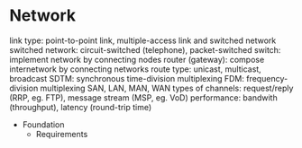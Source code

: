 Network
====
link type: point-to-point link, multiple-access link and switched network
switched network: circuit-switched (telephone), packet-switched
switch: implement network by connecting nodes
router (gateway): compose internetwork by connecting networks
route type: unicast, multicast, broadcast
SDTM: synchronous time-division multiplexing
FDM: frequency-division multiplexing
SAN, LAN, MAN, WAN
types of channels: request/reply (RRP, eg. FTP), message stream (MSP, eg. VoD)
performance: bandwith (throughput), latency (round-trip time)

- Foundation
    - Requirements
